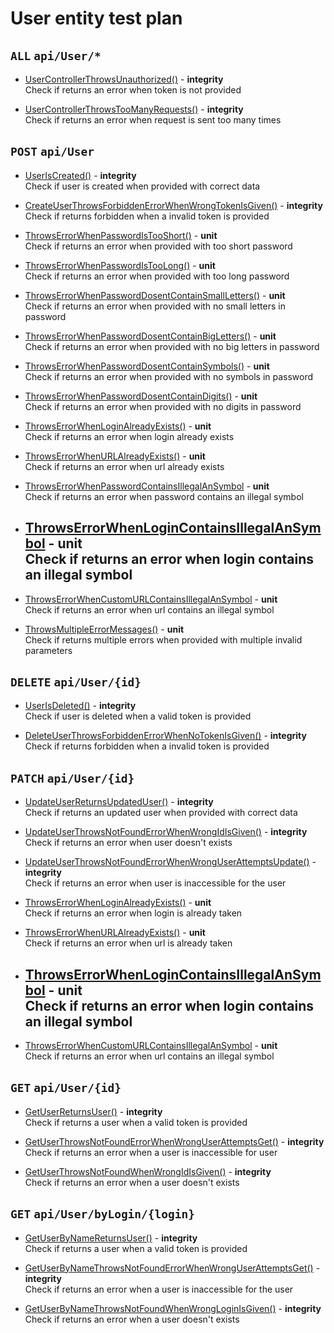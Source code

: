 # User entity test plan

## `ALL` `api/User/*`

- [UserControllerThrowsUnauthorized()](../Entities/UserController.test.cs) - **integrity**  
  Check if returns an error when token is not provided

- [UserControllerThrowsTooManyRequests()](../Entities/EUser/UserController.test.cs) - **integrity**  
  Check if returns an error when request is sent too many times


## `POST` `api/User`

- [UserIsCreated()](../Entities/EUser/UserController.test.cs) - **integrity**  
  Check if user is created when provided with correct data

- [CreateUserThrowsForbiddenErrorWhenWrongTokenIsGiven()](../Entities/EUser/UserController.test.cs) - **integrity**  
  Check if returns forbidden when a invalid token is provided

- [ThrowsErrorWhenPasswordIsTooShort()](../Entities/EUser/Commands/CreateUserCommand.unit.cs) - **unit**  
  Check if returns an error when provided with too short password

- [ThrowsErrorWhenPasswordIsTooLong()](../Entities/EUser/Commands/CreateUserCommand.unit.cs) - **unit**  
  Check if returns an error when provided with too long password

- [ThrowsErrorWhenPasswordDosentContainSmallLetters()](../Entities/EUser/Commands/CreateUserCommand.unit.cs) - **unit**  
  Check if returns an error when provided with no small letters in password

- [ThrowsErrorWhenPasswordDosentContainBigLetters()](../Entities/EUser/Commands/CreateUserCommand.unit.cs) - **unit**  
  Check if returns an error when provided with no big letters in password

- [ThrowsErrorWhenPasswordDosentContainSymbols()](../Entities/EUser/Commands/CreateUserCommand.unit.cs) - **unit**  
  Check if returns an error when provided with no symbols in password

- [ThrowsErrorWhenPasswordDosentContainDigits()](../Entities/EUser/Commands/CreateUserCommand.unit.cs) - **unit**  
  Check if returns an error when provided with no digits in password

- [ThrowsErrorWhenLoginAlreadyExists()](../Entities/EUser/Commands/CreateUserCommand.unit.cs) - **unit**  
  Check if returns an error when login already exists

- [ThrowsErrorWhenURLAlreadyExists()](../Entities/EUser/Commands/CreateUserCommand.unit.cs) - **unit**  
  Check if returns an error when url already exists

- [ThrowsErrorWhenPasswordContainsIllegalAnSymbol](../Entities/EUser/Commands/CreateUserCommand.unit.cs) - **unit**  
  Check if returns an error when password contains an illegal symbol

- [ThrowsErrorWhenLoginContainsIllegalAnSymbol](../Entities/EUser/Commands/CreateUserCommand.unit.cs) - **unit**  
  Check if returns an error when login contains an illegal symbol
	-
- [ThrowsErrorWhenCustomURLContainsIllegalAnSymbol](../Entities/EUser/Commands/CreateUserCommand.unit.cs) - **unit**  
  Check if returns an error when url contains an illegal symbol

- [ThrowsMultipleErrorMessages()](../Entities/EUser/Commands/CreateUserCommand.unit.cs) - **unit**  
  Check if returns multiple errors when provided with multiple invalid parameters




## `DELETE` `api/User/{id}`

- [UserIsDeleted()](../Entities/EUser/UserController.test.cs) - **integrity**  
  Check if user is deleted when a valid token is provided

- [DeleteUserThrowsForbiddenErrorWhenNoTokenIsGiven()](../Entities/EUser/UserController.test.cs) - **integrity**  
  Check if returns forbidden when a invalid token is provided


## `PATCH` `api/User/{id}`

- [UpdateUserReturnsUpdatedUser()](../Entities/EUser/UserController.test.cs) - **integrity**  
  Check if returns an updated user when provided with correct data

- [UpdateUserThrowsNotFoundErrorWhenWrongIdIsGiven()](../Entities/EUser/UserController.test.cs) - **integrity**  
  Check if returns an error when user doesn't exists

- [UpdateUserThrowsNotFoundErrorWhenWrongUserAttemptsUpdate()](../Entities/EUser/UserController.test.cs) - **integrity**  
  Check if returns an error when user is inaccessible for the user

- [ThrowsErrorWhenLoginAlreadyExists()](../Entities/EUser/Commands/UpdateUserCommand.unit.cs) - **unit**  
  Check if returns an error when login is already taken

- [ThrowsErrorWhenURLAlreadyExists()](../Entities/EUser/Commands/UpdateUserCommand.unit.cs) - **unit**  
  Check if returns an error when url is already taken

- [ThrowsErrorWhenLoginContainsIllegalAnSymbol](../Entities/EUser/Commands/UpdateUserCommand.unit.cs) - **unit**  
  Check if returns an error when login contains an illegal symbol
	-
- [ThrowsErrorWhenCustomURLContainsIllegalAnSymbol](../Entities/EUser/Commands/UpdateUserCommand.unit.cs) - **unit**  
  Check if returns an error when url contains an illegal symbol


## `GET` `api/User/{id}`

- [GetUserReturnsUser()](../Entities/EUser/UserController.test.cs) - **integrity**  
  Check if returns a user when a valid token is provided

- [GetUserThrowsNotFoundErrorWhenWrongUserAttemptsGet()](../Entities/UserController.test.cs) - **integrity**  
  Check if returns an error when a user is inaccessible for user

- [GetUserThrowsNotFoundWhenWrongIdIsGiven()](../Entities/EUser/UserController.test.cs) - **integrity**  
  Check if returns an error when a user doesn't exists


## `GET` `api/User/byLogin/{login}`

- [GetUserByNameReturnsUser()](../Entities/EUser/UserController.test.cs) - **integrity**  
  Check if returns a user when a valid token is provided

- [GetUserByNameThrowsNotFoundErrorWhenWrongUserAttemptsGet()](../Entities/EUser/UserController.test.cs) - **integrity**  
  Check if returns an error when a user is inaccessible for the user

- [GetUserByNameThrowsNotFoundWhenWrongLoginIsGiven()](../Entities/EUser/UserController.test.cs) - **integrity**  
  Check if returns an error when a user doesn't exists




